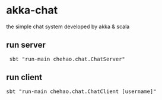 # akka-chat
the simple chat system developed by akka & scala

## run server
<pre> sbt "run-main chehao.chat.ChatServer" </pre>

## run client
<pre>
sbt "run-main chehao.chat.ChatClient [username]"
</pre>
